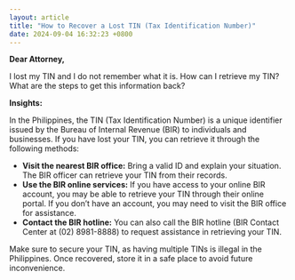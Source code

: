 ```yaml
---
layout: article
title: "How to Recover a Lost TIN (Tax Identification Number)"
date: 2024-09-04 16:32:23 +0800
---
```


<p><strong>Dear Attorney,</strong></p><p>I lost my TIN and I do not remember what it is. How can I retrieve my TIN? What are the steps to get this information back?</p><p><strong>Insights:</strong></p><p>In the Philippines, the TIN (Tax Identification Number) is a unique identifier issued by the Bureau of Internal Revenue (BIR) to individuals and businesses. If you have lost your TIN, you can retrieve it through the following methods:</p><ul><li><strong>Visit the nearest BIR office:</strong> Bring a valid ID and explain your situation. The BIR officer can retrieve your TIN from their records.</li><li><strong>Use the BIR online services:</strong> If you have access to your online BIR account, you may be able to retrieve your TIN through their online portal. If you don’t have an account, you may need to visit the BIR office for assistance.</li><li><strong>Contact the BIR hotline:</strong> You can also call the BIR hotline (BIR Contact Center at (02) 8981-8888) to request assistance in retrieving your TIN.</li></ul><p>Make sure to secure your TIN, as having multiple TINs is illegal in the Philippines. Once recovered, store it in a safe place to avoid future inconvenience.</p>